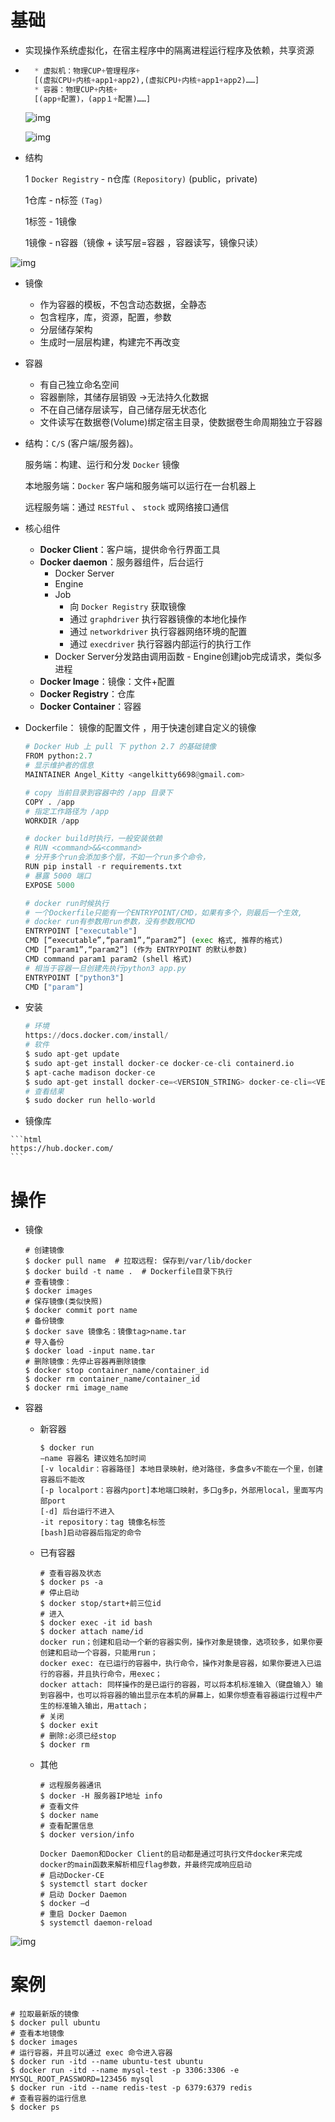 # 基础

*   实现操作系统虚拟化，在宿主程序中的隔离进程运行程序及依赖，共享资源

* ```python
    * 虚拟机：物理CUP+管理程序+
    [(虚拟CPU+内核+app1+app2),(虚拟CPU+内核+app1+app2)……]
    * 容器：物理CUP+内核+
    [(app+配置)，(app１+配置)……]
    ```
    
    ![img](https://upload-images.jianshu.io/upload_images/6534887-f73947baaea7ccc7.png?imageMogr2/auto-orient/strip|imageView2/2/w/441/format/webp)

    ![img](https://upload-images.jianshu.io/upload_images/6534887-53a8d68d6e0f3af0.png?imageMogr2/auto-orient/strip|imageView2/2/w/441/format/webp)

*   结构

    1 `Docker Registry`  - n仓库 `(Repository)` (public，private)

    1仓库 - n标签 `(Tag)`

    1标签 - 1镜像 

    1镜像 - n容器（镜像 + 读写层=容器 ，容器读写，镜像只读）


![img](https://img2018.cnblogs.com/blog/1100338/201810/1100338-20181010205425908-509725301.jpg) 

*   镜像

    *   作为容器的模板，不包含动态数据，全静态
    *   包含程序，库，资源，配置，参数
    *   分层储存架构
    *   生成时一层层构建，构建完不再改变

*   容器

    *   有自己独立命名空间
    *   容器删除，其储存层销毁 ->无法持久化数据
    *   不在自己储存层读写，自己储存层无状态化
    *   文件读写在数据卷(Volume)绑定宿主目录，使数据卷生命周期独立于容器

*   结构：`C/S` (客户端/服务器)。 

    服务端：构建、运行和分发 `Docker` 镜像

    本地服务端：`Docker` 客户端和服务端可以运行在一台机器上

    远程服务端：通过 `RESTful` 、 `stock` 或网络接口通信 

* 核心组件

    *   **Docker Client**：客户端，提供命令行界面工具
    *   **Docker daemon**：服务器组件，后台运行
        *   Docker Server
        *   Engine
        *   Job
            *   向 `Docker Registry` 获取镜像
            *   通过 `graphdriver` 执行容器镜像的本地化操作
            *   通过 `networkdriver` 执行容器网络环境的配置
            *   通过 `execdriver` 执行容器内部运行的执行工作
        *   Docker Server分发路由调用函数 - Engine创建job完成请求，类似多进程
    *   **Docker Image**：镜像：文件+配置
    *   **Docker Registry**：仓库
    *   **Docker Container**：容器

* Dockerfile： 镜像的配置文件 ，用于快速创建自定义的镜像

    ```python
    # Docker Hub 上 pull 下 python 2.7 的基础镜像
    FROM python:2.7
    # 显示维护者的信息
    MAINTAINER Angel_Kitty <angelkitty6698@gmail.com>
    
    # copy 当前目录到容器中的 /app 目录下
    COPY . /app
    # 指定工作路径为 /app
    WORKDIR /app
    
    # docker build时执行，一般安装依赖
    # RUN <command>&&<command>
    # 分开多个run会添加多个层，不如一个run多个命令，
    RUN pip install -r requirements.txt
    # 暴露 5000 端口
    EXPOSE 5000
    
    # docker run时候执行
    # 一个Dockerfile只能有一个ENTRYPOINT/CMD，如果有多个，则最后一个生效,
    # docker run有参数用run参数，没有参数用CMD
    ENTRYPOINT ["executable"]
    CMD [“executable”,“param1”,“param2”] (exec 格式, 推荐的格式)
    CMD [“param1”,“param2”] (作为 ENTRYPOINT 的默认参数)
    CMD command param1 param2 (shell 格式)
    # 相当于容器一旦创建先执行python3 app.py
    ENTRYPOINT ["python3"]
    CMD ["param"]
    ```

*   安装

    ```python
    # 环境
    https://docs.docker.com/install/
    # 软件
    $ sudo apt-get update
    $ sudo apt-get install docker-ce docker-ce-cli containerd.io
    $ apt-cache madison docker-ce
    $ sudo apt-get install docker-ce=<VERSION_STRING> docker-ce-cli=<VERSION_STRING> containerd.io
    # 查看结果
    $ sudo docker run hello-world
    ```

*    镜像库 

    ```html
    https://hub.docker.com/
    ```

# 操作

*   镜像

    ```shell
    # 创建镜像
    $ docker pull name  # 拉取远程: 保存到/var/lib/docker
    $ docker build -t name .  # Dockerfile目录下执行
    # 查看镜像：
    $ docker images
    # 保存镜像(类似快照)
    $ docker commit port name
    # 备份镜像
    $ docker save 镜像名：镜像tag>name.tar
    # 导入备份
    $ docker load -input name.tar
    # 删除镜像：先停止容器再删除镜像
    $ docker stop container_name/container_id
    $ docker rm container_name/container_id
    $ docker rmi image_name
    ```

*   容器

    *   新容器

        ```shell
        $ docker run 
        —name 容器名 建议姓名加时间
        [-v localdir：容器路径] 本地目录映射，绝对路径，多盘多v不能在一个里，创建容器后不能改
        [-p localport：容器内port]本地端口映射，多口g多p，外部用local，里面写内部port
        [-d] 后台运行不进入
        -it repository：tag 镜像名标签
        [bash]启动容器后指定的命令
        ```

    *   已有容器

        ```shell
        # 查看容器及状态
        $ docker ps -a
        # 停止启动
        $ docker stop/start+前三位id
        # 进入
        $ docker exec -it id bash
        $ docker attach name/id
        docker run；创建和启动一个新的容器实例，操作对象是镜像，选项较多，如果你要创建和启动一个容器，只能用run；
        docker exec: 在已运行的容器中，执行命令，操作对象是容器，如果你要进入已运行的容器，并且执行命令，用exec；
        docker attach: 同样操作的是已运行的容器，可以将本机标准输入（键盘输入）输到容器中，也可以将容器的输出显示在本机的屏幕上，如果你想查看容器运行过程中产生的标准输入输出，用attach；
        # 关闭
        $ docker exit
        # 删除:必须已经stop
        $ docker rm
        ```

    *   其他

        ```shell
        # 远程服务器通讯
        $ docker -H 服务器IP地址 info
        # 查看文件
        $ docker name
        # 查看配置信息
        $ docker version/info
        
        Docker Daemon和Docker Client的启动都是通过可执行文件docker来完成 
        docker的main函数来解析相应flag参数，并最终完成响应启动 
        # 启动Docker-CE
        $ systemctl start docker
        # 启动 Docker Daemon 
        $ docker –d
        # 重启 Docker Daemon
        $ systemctl daemon-reload
        ```

![img](https://img2018.cnblogs.com/blog/1100338/201810/1100338-20181014202945937-1677031749.png) 

# 案例

```shell
# 拉取最新版的镜像
$ docker pull ubuntu
# 查看本地镜像
$ docker images
# 运行容器，并且可以通过 exec 命令进入容器
$ docker run -itd --name ubuntu-test ubuntu
$ docker run -itd --name mysql-test -p 3306:3306 -e MYSQL_ROOT_PASSWORD=123456 mysql
$ docker run -itd --name redis-test -p 6379:6379 redis
# 查看容器的运行信息
$ docker ps
```

